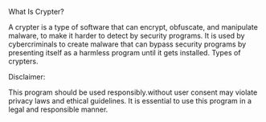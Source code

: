 What Is Crypter?

A crypter is a type of software that can encrypt, obfuscate, and manipulate malware, to make it harder to detect by security programs. It is used by cybercriminals to create malware that can bypass security programs by presenting itself as a harmless program until it gets installed. Types of crypters.

Disclaimer:

This program should be used responsibly.without user consent may violate privacy laws and ethical guidelines. It is essential to use this program in a legal and responsible manner.
